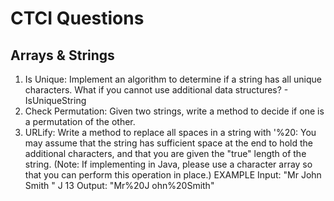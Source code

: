 # CTCI Questions

## Arrays & Strings

1. Is Unique: Implement an algorithm to determine if a string has all unique characters. What if you cannot use
   additional data structures? - IsUniqueString
2. Check Permutation: Given two strings, write a method to decide if one is a permutation of the other.
3. URLify: Write a method to replace all spaces in a string with '%20: You may assume that the string has sufficient
   space at the end to hold the additional characters, and that you are given the "true" length of the string. (Note: If
   implementing in Java, please use a character array so that you can perform this operation in place.)
   EXAMPLE Input: "Mr John Smith " J 13 Output: "Mr%20J ohn%20Smith"